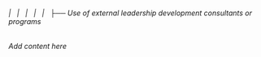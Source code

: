 ###### |   |   |   |   |   ├── Use of external leadership development consultants or programs

*Add content here*